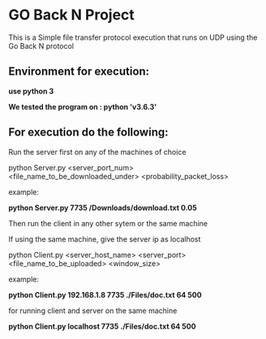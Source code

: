 # GO Back N Project

This is a Simple file transfer protocol execution that runs on UDP using the Go Back N protocol


## Environment for execution:

**use python 3**

**We tested the program on : python 'v3.6.3'**


## For execution do the following:

Run the server first on any of the machines of choice

python Server.py <server_port_num> <file_name_to_be_downloaded_under> <probability_packet_loss>

example:

**python Server.py 7735 /Downloads/download.txt 0.05**


Then run the client in any other sytem or the same machine

If using the same machine, give the server ip as localhost

python Client.py <server_host_name> <server_port> <file_name_to_be_uploaded> <window_size> <mss>


example:

**python Client.py 192.168.1.8 7735 ./Files/doc.txt 64 500**

for running client and server on the same machine

**python Client.py localhost 7735 ./Files/doc.txt 64 500**